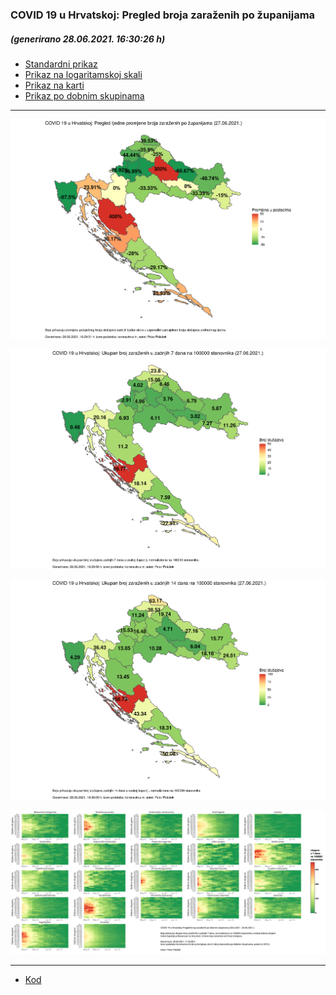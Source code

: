 ### COVID 19 u Hrvatskoj: Pregled broja zaraženih po županijama

##### (generirano 28.06.2021. 16:30:26 h)

- [Standardni prikaz](html/index.html)
- [Prikaz na logaritamskoj skali](html/index_log.html)
- [Prikaz na karti](html/index_map.html)
- [Prikaz po dobnim skupinama](html/index_per_age.html)

-----

![](img/2021_06_27_map.png)

![](img/2021_06_27_map_7_day_per_100k.png)

![](img/2021_06_27_map_14_day_per_100k.png)

![](img/per_age_group.png)

-----

- [Kod](https://github.com/ppalasek/covid_plots_croatia)

